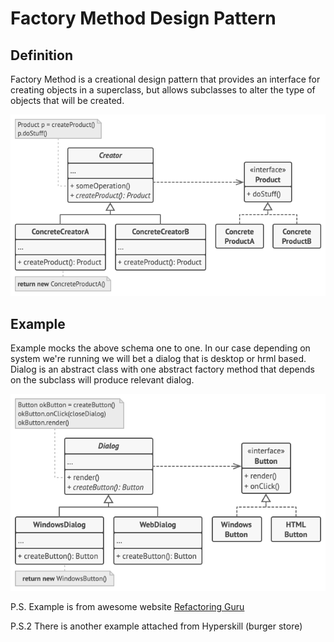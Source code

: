 # Factory Method Design Pattern

## Definition

Factory Method is a creational design pattern that provides an interface for creating objects in a superclass, but allows subclasses to alter the type of objects that will be created.

![img_1.png](img_1.png)

## Example

Example mocks the above schema one to one. In our case depending on system we're running we will bet a dialog that is desktop or hrml based.
Dialog is an abstract class with one abstract factory method that depends on the subclass will produce relevant dialog.

![img.png](img.png)

P.S. Example is from awesome website [Refactoring Guru](https://refactoring.guru)

P.S.2 There is another example attached from Hyperskill (burger store)

